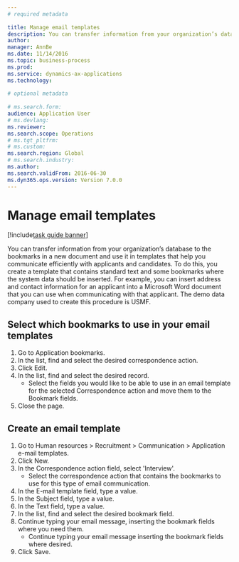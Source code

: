 ```yaml
--- 
# required metadata 
 
title: Manage email templates
description: You can transfer information from your organization’s database to the bookmarks in a new document and use it in templates that help you communicate efficiently with applicants and candidates. 
author: 
manager: AnnBe 
ms.date: 11/14/2016
ms.topic: business-process 
ms.prod:  
ms.service: dynamics-ax-applications 
ms.technology:  
 
# optional metadata 
 
# ms.search.form:   
audience: Application User 
# ms.devlang:  
ms.reviewer: 
ms.search.scope: Operations 
# ms.tgt_pltfrm:  
# ms.custom:  
ms.search.region: Global
# ms.search.industry: 
ms.author: 
ms.search.validFrom: 2016-06-30 
ms.dyn365.ops.version: Version 7.0.0 
---
```

# Manage email templates

[!include[task guide banner](../../includes/task-guide-banner.md)]

You can transfer information from your organization’s database to the bookmarks in a new document and use it in templates that help you communicate efficiently with applicants and candidates. To do this, you create a template that contains standard text and some bookmarks where the system data should be inserted. For example, you can insert address and contact information for an applicant into a Microsoft Word document that you can use when communicating with that applicant. The demo data company used to create this procedure is USMF.


## Select which bookmarks to use in your email templates
1. Go to Application bookmarks.
2. In the list, find and select the desired correspondence action.
3. Click Edit.
4. In the list, find and select the desired record.
    * Select the fields you would like to be able to use in an email template for the selected Correspondence action and move them to the Bookmark fields.  
5. Close the page.

## Create an email template
1. Go to Human resources > Recruitment > Communication > Application e-mail templates.
2. Click New.
3. In the Correspondence action field, select 'Interview'.
    * Select the correspondence action that contains the bookmarks to use for this type of email communication.  
4. In the E-mail template field, type a value.
5. In the Subject field, type a value.
6. In the Text field, type a value.
7. In the list, find and select the desired bookmark field.
8. Continue typing your email message, inserting the bookmark fields where you need them.
    * Continue typing your email message inserting the bookmark fields where desired.  
9. Click Save.

